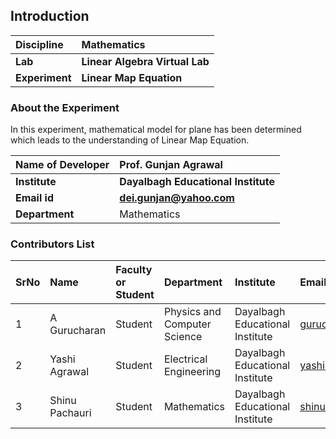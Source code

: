 ## Introduction


<b>Discipline | <b>Mathematics
:--|:--|
<b> Lab | <b> Linear Algebra Virtual Lab
<b> Experiment|     <b> Linear Map Equation

### About the Experiment 

In this experiment, mathematical model for plane has been determined which leads to the understanding of Linear Map Equation.

<b>Name of Developer | <b> Prof. Gunjan Agrawal
:--|:--|
<b> Institute | <b>  Dayalbagh Educational Institute 
<b> Email id|     <b>  dei.gunjan@yahoo.com
<b> Department |  Mathematics

### Contributors List

SrNo | Name | Faculty or Student | Department| Institute | Email id
:--|:--|:--|:--|:--|:--|
1 | A Gurucharan| Student | Physics and Computer Science | Dayalbagh Educational Institute | gurucharan1027@gmail.com
2 | Yashi Agrawal| Student | Electrical Engineering | Dayalbagh Educational Institute | yashi03902@gmail.com
3 | Shinu Pachauri | Student | Mathematics | Dayalbagh Educational Institute | shinupachouri520@gmail.com
